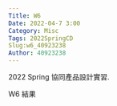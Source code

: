 ```yaml
---
Title: W6
Date: 2022-04-7 3:00
Category: Misc
Tags: 2022SpringCD    
Slug:w6_40923238
Author: 40923238
---
```


2022 Spring 協同產品設計實習.

<!-- PELICAN_END_SUMMARY -->

W6 結果
